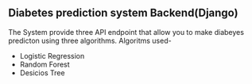 ## Diabetes prediction system Backend(Django)

The System provide three API endpoint that allow you to make diabeyes predicton using three algorithms.
Algoritms used-
- Logistic Regression
- Random Forest
- Desicios Tree
